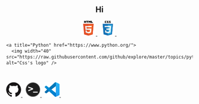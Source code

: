 <h2 align="center">Hi</h2>

<p align="center">
  
  <a title="Html" href="https://www.w3.org/html/">
    <img width="40" src="https://raw.githubusercontent.com/github/explore/master/topics/html/html.png" alt="Html's logo" />
  </a>&nbsp;

  <a title="Css" href="https://css-tricks.com/">
      <img width="40" src="https://raw.githubusercontent.com/github/explore/master/topics/css/css.png" alt="Css's logo" />
  </a>&nbsp;
  
    <a title="Python" href="https://www.python.org/">
      <img width="40" src="https://raw.githubusercontent.com/github/explore/master/topics/python/python.png" alt="Css's logo" />
  </a>&nbsp;

  <a title="Github" href="https://github.com">
      <img width="40" src="https://raw.githubusercontent.com/github/explore/master/topics/github/github.png" alt="Github's logo" />
  </a>&nbsp;

<a title="Terminal" href="https://en.wikipedia.org/wiki/HTTP_404">
    <img width="40" src="https://raw.githubusercontent.com/github/explore/master/topics/terminal/terminal.png" alt="Terminal's logo" />
</a>&nbsp;

  <a title="Visual-studio-code" href="https://code.visualstudio.com/">
      <img width="40" src="https://raw.githubusercontent.com/github/explore/master/topics/visual-studio-code/visual-studio-code.png" alt="Visual-studio-code's logo" />
  </a>&nbsp;
</p>

